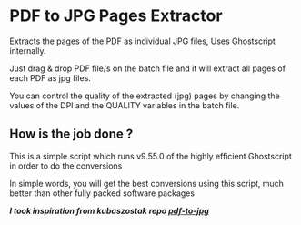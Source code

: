 # PDF to JPG Pages Extractor
Extracts the pages of the PDF as individual JPG files, Uses Ghostscript internally.

Just drag & drop PDF file/s on the batch file and it will extract all pages of each PDF as jpg files.

You can control the quality of the extracted (jpg) pages by changing the values of the DPI and the QUALITY variables in the batch file.

## How is the job done ?
This is a simple script which runs v9.55.0 of the highly efficient Ghostscript in order to do the conversions

In simple words, you will get the best conversions using this script, much better than other fully packed software packages

***I took inspiration from kubaszostak repo [pdf-to-jpg](https://github.com/kubaszostak/pdf-to-jpg)***
